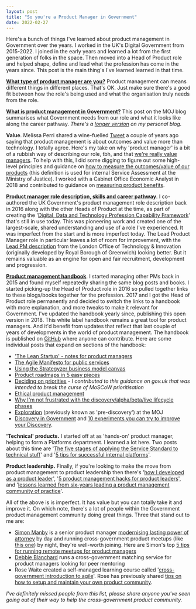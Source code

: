 ```yaml
---
layout: post
title: "So you're a Product Manager in Government"
date: 2022-02-27
---
```


Here's a bunch of things I've learned about product management in Government over the years. I worked in the UK's Digital Government from 2015-2022. I joined in the early years and learned a lot from the first generation of folks in the space. Then moved into a Head of Product role and helped shape, define and lead what the profession has come in the years since. This post is the main thing's I've learned learned in that time. 

**[What type of product manager are you?](https://scottcolfer.com/2021/08/16/types-of-product-manager.html)** Product management can means different things in different places. That's OK. Just make sure there's a good fit between how the role's being used and what the organisation truly needs from the role.

**[What is product management in Government?](https://mojdigital.blog.gov.uk/2019/10/03/what-is-product-management-at-the-moj/)** This post on the MOJ blog summarises what Government needs from our role and what it looks like along the career pathway. _There's a [longer version](https://scottcolfer.com/2019/01/02/what-is-product-management.html) on my personal blog._

**Value**. Melissa Perri shared a wine-fuelled [Tweet](https://twitter.com/lissijean/status/1129537047105032194) a couple of years ago saying that product management is about outcomes and value more than technology. I totally agree. Here's my take on why 'product manager' is a bit of a rubbish way of describing our role, tbh, and that [we're really value managers](https://scottcolfer.com/2017/09/17/value-manager.html). To help with this, I did some digging to figure out some high-level principles and guidance on [how to measure the outcomes/value of our products](https://scottcolfer.com/2019/03/20/measuring-value-software.html) (this definition is used for internal Service Assessment at the Ministry of Justice). I worked with a Cabinet Office Economic Analyst in 2018 and contributed to guidance on [measuring product benefits](https://www.gov.uk/service-manual/measuring-success/measuring-service-benefits).

**[Product manager role description, skills and career pathway](https://www.gov.uk/guidance/product-manager)**. I co-authored the UK Government's product management role description back in 2016 along with the other Heads of Product at the time, as part of creating the '[Digital, Data and Technology Profession Capability Framework](https://www.gov.uk/government/collections/digital-data-and-technology-profession-capability-framework)' that's still in use today. This was pioneering work and created one of the largest-scale, shared understanding and use of a role I've experienced. It was imperfect from the start and is more imperfect today. The Lead Product Manager role in particular leaves a lot of room for improvement, with the [Lead PM description](
https://docs.google.com/document/d/16Td_9u3VbbO_p-JEBOW0Z0VwSMokiro040ZgqUV2zFI/edit?usp=sharing) from the London Office of Technology & Innovation (originally developed by Royal Borough of Greenwich) looking better. But it remains valuable as an engine for open and fair recruitment, development and progression.

**[Product management handbook](https://scottcolfer.com/product-management-handbook/)**. I started managing other PMs back in 2015 and found myself repeatedly sharing the same blog posts and books. I started picking-up the Head of Product role in 2016 so pulled together links to these blogs/books together for the profession. 2017 and I got the Head of Product role permanently and decided to switch the links to a handbook with more explanation, and more tweaks to make it relevant for Government. I've updated the handbook yearly since, publishing this open version in 2018. This white label handbook remains a great tool for product managers. And it'd benefit from updates that reflect that last couple of years of developments in the world of product management. The handbook is published on [GitHub](https://github.com/scottcolfer/product-management-handbook) where anyone can contribute.
Here are some individual posts that expand on sections of the handbook:

- ['The Lean Startup' - notes for product managers](https://scottcolfer.com/2012/06/05/lean-startup-for-product-managers.html)
- [The Agile Manifesto for public services](https://scottcolfer.com/2017/06/03/agile-manifesto-public-services.html)
- [Using the Strategyzer business model canvas](https://scottcolfer.com/2013/09/20/business-model-canvas.html)
- [Product roadmaps in 5 easy pieces](https://www.mindtheproduct.com/product-roadmaps-in-five-easy-pieces/)
- [Deciding on priorities](https://www.gov.uk/service-manual/agile-delivery/deciding-on-priorities) - _I contributed to this guidance on gov.uk that was intended to break the curse of MoSCoW prioritisation_
- [Ethical product management](https://www.mindtheproduct.com/lets-resolve-to-create-humane-products-in-2019/)
- [Why I'm not frustrated with the discovery/alpha/beta/live lifecycle phases](https://scottcolfer.com/2021/08/09/gds-phases-product-lifecycle.html)
- [Exploration](https://mojdigital.blog.gov.uk/2020/06/11/exploration-over-pre-discovery/) (previously known as 'pre-discovery') at the MOJ
- [Discovery in Government](https://mojdigital.blog.gov.uk/2020/01/23/discovery-at-the-ministry-of-justice/) and [10 experiments you can try to improve your Discovery](https://scottcolfer.com/2017/08/19/improve-discovery.html).

**'Technical' products.** I started off at as 'hands-on' product manager, helping to form a Platforms department. I learned a lot here. Two posts about this time are '[The five stages of applying the Service Standard to technical stuff](https://scottcolfer.com/2017/04/26/user-centred-technical-products.html)' and '[5 tips for successful internal platforms](https://scottcolfer.com/2021/09/20/tips-for-internal-platforms.html)'.

**Product leadership.** Finally, if you're looking to make the move from product management to product leadership then there's '[how I developed as a product leader](https://scottcolfer.com/2019/09/01/product-leadership.html)', '[5 product management hacks for product leaders](https://www.mindtheproduct.com/5-product-management-hacks-for-product-leaders/)', and '[lessons learned from six-years leading a product management community of practice](https://scottcolfer.com/2022/02/06/six-years-community-practice.html)'. 

All of the above is is imperfect. It has value but you can totally take it and improve it. On which note, there's a lot of people within the Government product management community doing great things. Three that stand out to me are:

- [Simon Manby](https://twitter.com/ManbySi) is a senior product manager [modernising lasting power of attorney](https://sites.google.com/digital.justice.gov.uk/opgmlpa) by day and running cross-government product meetups (like [this one](https://www.eventbrite.co.uk/e/product-people-in-the-ether-17-registration-266976212037)) by night, they're well-worth joining. Here are Simon's top [5 tips for running remote meetups for product managers](https://buttondown.email/goodproductmanagement/archive/5-tips-for-product-manager-meetups-from-simon/)
- [Debbie Blanchard](https://twitter.com/DebBlanch44) runs a cross-government matching service for product managers looking for peer mentoring
- Rose Waite created a self-managed learning course called '[cross-government introduction to agile](https://digitalpeople.blog.gov.uk/2020/12/10/habit-breaking-and-reforming/)'. Rose has previously shared [tips on how to setup and maintain your own product community](https://gds.blog.gov.uk/2018/08/29/tips-on-how-to-set-up-and-maintain-your-own-community/).

_I've definitely missed people from this list, please share anyone you've seen going out of their way to help the cross-government product community._
